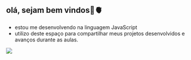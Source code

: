 ## olá, sejam bem vindos🌹🫀




- estou me desenvolvendo na linguagem JavaScript
- utilizo deste espaço para compartilhar meus projetos desenvolvidos e avanços durante as aulas.


![](https://media1.tenor.com/m/IE3huLZs9RgAAAAC/dannychavinha-tvddamon.gif)
